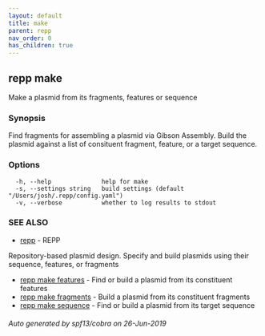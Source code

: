 ```yaml
---
layout: default
title: make
parent: repp
nav_order: 0
has_children: true
---
```


## repp make

Make a plasmid from its fragments, features or sequence

### Synopsis

Find fragments for assembling a plasmid via Gibson Assembly. Build the plasmid
against a list of consituent fragment, feature, or a target sequence.

### Options

```
  -h, --help              help for make
  -s, --settings string   build settings (default "/Users/josh/.repp/config.yaml")
  -v, --verbose           whether to log results to stdout
```

### SEE ALSO

- [repp](repp) - REPP

Repository-based plasmid design. Specify and build plasmids using
their sequence, features, or fragments

- [repp make features](repp_make_features) - Find or build a plasmid from its constituent features
- [repp make fragments](repp_make_fragments) - Build a plasmid from its constituent fragments
- [repp make sequence](repp_make_sequence) - Find or build a plasmid from its target sequence

###### Auto generated by spf13/cobra on 26-Jun-2019
